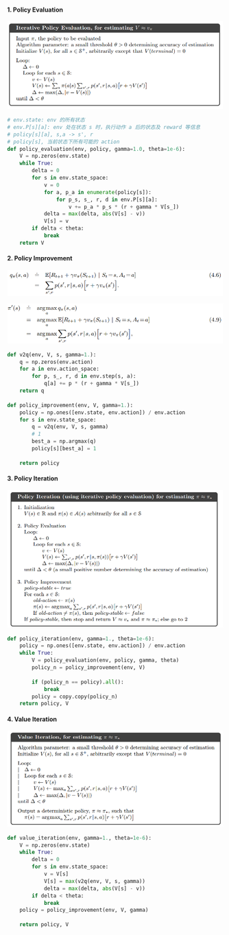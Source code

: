 #### 1. Policy Evaluation

![policy evaluation](./image/policy-evaluation.png)

```python
# env.state: env 的所有状态
# env.P[s][a]: env 处在状态 s 时，执行动作 a 后的状态及 reward 等信息
# policy[s][a], s,a -> s', r
# policy[s], 当前状态下所有可能的 action
def policy_evaluation(env, policy, gamma=1.0, theta=1e-6):
    V = np.zeros(env.state)
    while True:
        delta = 0
        for s in env.state_space:
            v = 0
            for a, p_a in enumerate(policy[s]):
                for p_s, s_, r, d in env.P[s][a]:
                    v += p_a * p_s * (r + gamma * V[s_])
            delta = max(delta, abs(V[s] - v))
            V[s] = v
        if delta < theta:
            break
    return V

```



#### 2. Policy Improvement

![qsa](./image/q-s-a.png)

![pi](./image/pi.png)

```python
def v2q(env, V, s, gamma=1.):
    q = np.zeros(env.action)
    for a in env.action_space:
        for p, s_, r, d in env.step(s, a):
            q[a] += p * (r + gamma * V[s_])
    return q
    
def policy_improvement(env, V, gamma=1.):
    policy = np.ones([env.state, env.action]) / env.action
    for s in env.state_space:
        q = v2q(env, V, s, gamma)
        # 1
        best_a = np.argmax(q)
        policy[s][best_a] = 1
        
    return policy
```



#### 3. Policy Iteration

![policy-iteration](./image/policy-iteration.png)

```python
def policy_iteration(env, gamma=1., theta=1e-6):
    policy = np.ones([env.state, env.action]) / env.action
    while True:
        V = policy_evaluation(env, policy, gamma, theta)
        policy_n = policy_improvement(env, V)
        
        if (policy_n == policy).all():
            break
    	policy = copy.copy(policy_n)
    return policy, V
```



#### 4. Value Iteration

![value-iteration](./image/value-iteration.png)

```python
def value_iteration(env, gamma=1., theta=1e-6):
    V = np.zeros(env.state)
    while True:
        delta = 0
        for s in env.state_space:
            v = V[s]
            V[s] = max(v2q(env, V, s, gamma))
            delta = max(delta, abs(V[s] - v))
        if delta < theta:
            break
    policy = policy_improvement(env, V, gamma)
    
    return policy, V
```

